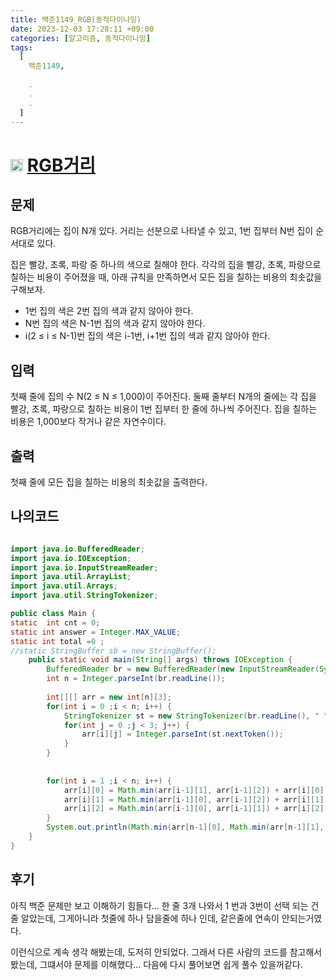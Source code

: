 ```yaml
---
title: 백준1149_RGB(동적다이나밍)
date: 2023-12-03 17:28:11 +09:00
categories: [알고리즘, 동적다이나밍]
tags:
  [
    백준1149,
    
    .
    .
    .
  ]
---
```


# <img width="20px"  src="https://d2gd6pc034wcta.cloudfront.net/tier/10.svg" class="solvedac-tier"> [RGB거리](https://www.acmicpc.net/problem/1149) 


## 문제
<p>RGB거리에는 집이 N개 있다. 거리는 선분으로 나타낼 수 있고, 1번 집부터 N번 집이 순서대로 있다.</p>

<p>집은 빨강, 초록, 파랑 중 하나의 색으로 칠해야 한다. 각각의 집을 빨강, 초록, 파랑으로 칠하는 비용이 주어졌을 때, 아래 규칙을 만족하면서 모든 집을 칠하는 비용의 최솟값을 구해보자.</p>

<ul>
	<li>1번 집의 색은 2번 집의 색과 같지 않아야 한다.</li>
	<li>N번 집의 색은 N-1번 집의 색과 같지 않아야 한다.</li>
	<li>i(2 ≤ i ≤ N-1)번 집의 색은 i-1번, i+1번 집의 색과 같지 않아야 한다.</li>
</ul>

## 입력
<p>첫째 줄에 집의 수 N(2 ≤ N ≤ 1,000)이 주어진다. 둘째 줄부터 N개의 줄에는 각 집을 빨강, 초록, 파랑으로 칠하는 비용이 1번 집부터 한 줄에 하나씩 주어진다. 집을 칠하는 비용은 1,000보다 작거나 같은 자연수이다.</p>

## 출력
<p>첫째 줄에 모든 집을 칠하는 비용의 최솟값을 출력한다.</p>


## 나의코드

```java

import java.io.BufferedReader;
import java.io.IOException;
import java.io.InputStreamReader;
import java.util.ArrayList;
import java.util.Arrays;
import java.util.StringTokenizer;

public class Main {
static	int cnt = 0;
static int answer = Integer.MAX_VALUE;
static int total =0 ;
//static StringBuffer sb = new StringBuffer();
	public static void main(String[] args) throws IOException {
		BufferedReader br = new BufferedReader(new InputStreamReader(System.in));
		int n = Integer.parseInt(br.readLine());
		
		int[][] arr = new int[n][3];
		for(int i = 0 ;i < n; i++) {
			StringTokenizer st = new StringTokenizer(br.readLine(), " ");
			for(int j = 0 ;j < 3; j++) {
				arr[i][j] = Integer.parseInt(st.nextToken());
			}
		}
		
		
		for(int i = 1 ;i < n; i++) {
			arr[i][0] = Math.min(arr[i-1][1], arr[i-1][2]) + arr[i][0];
			arr[i][1] = Math.min(arr[i-1][0], arr[i-1][2]) + arr[i][1];
			arr[i][2] = Math.min(arr[i-1][0], arr[i-1][1]) + arr[i][2];
		}
		System.out.println(Math.min(arr[n-1][0], Math.min(arr[n-1][1], arr[n-1][2])));
	}
}
```

## 후기

<p>아직 백준 문제만 보고 이해하기 힘들다... 한 줄 3개 나와서 1 번과 3번이 선택 되는 건줄 알았는데, 그게아니라 첫줄에 하나 담을줄에 하나 인데, 같은줄에 연속이 안되는거였다.</p>
<p>이런식으로 계속 생각 해봤는데, 도저히 안되었다. 그래서 다른 사람의 코드를 참고해서 봤는데, 그떄서야 문제를 이해했다... 다음에 다시 풀어보면 쉽게 풀수 있을꺼같다.</p>
 